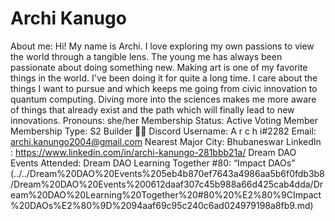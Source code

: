# Archi Kanugo

About me: Hi! My name is Archi. I love exploring my own passions to view the world through a tangible lens. The young me has always been passionate about doing something new. Making art is one of my favorite things in the world. I've been doing it for quite a long time. I care about the things I want to pursue and which keeps me going from civic innovation to quantum computing. Diving more into the sciences makes me more aware of things that already exist and the path which will finally lead to new innovations.
Pronouns: she/her
Membership Status: Active Voting Member
Membership Type: S2 Builder 🧑‍🚀
Discord Username: A r c h i#2282
Email: archi.kanungo2004@gmail.com
Nearest Major City: Bhubaneswar
LinkedIn : https://www.linkedin.com/in/archi-kanungo-281bbb21a/
Dream DAO Events Attended: Dream DAO Learning Together #80: “Impact DAOs” (../../Dream%20DAO%20Events%205eb4b870ef7643a4986aa5b6f0fdb3b8/Dream%20DAO%20Events%200612daaf307c45b988a66d425cab4dda/Dream%20DAO%20Learning%20Together%20#80%20%E2%80%9CImpact%20DAOs%E2%80%9D%2094aaf69c95c240c6ad024979198a8fb9.md)